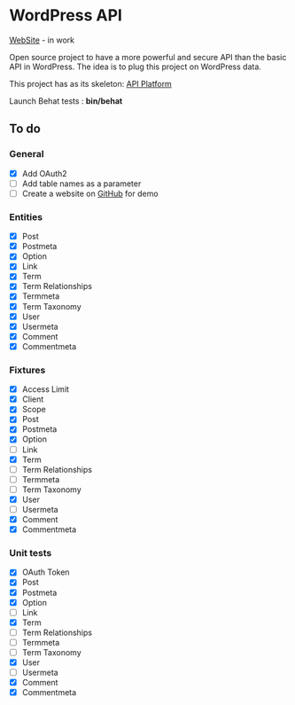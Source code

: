 WordPress API
=============

[WebSite](https://gmulti.github.io/wordpress-api/) - in work

Open source project to have a more powerful and secure API than the basic API in WordPress.
The idea is to plug this project on WordPress data.

This project has as its skeleton: [API Platform](https://api-platform.com/)

Launch Behat tests : **bin/behat**

## To do

### General
- [x] Add OAuth2
- [ ] Add table names as a parameter
- [ ] Create a website on [GitHub](https://pages.github.com/) for demo

### Entities
- [x] Post
- [x] Postmeta
- [x] Option
- [x] Link
- [x] Term
- [x] Term Relationships
- [x] Termmeta
- [x] Term Taxonomy
- [x] User
- [x] Usermeta
- [x] Comment
- [x] Commentmeta

### Fixtures 

- [x] Access Limit
- [x] Client
- [x] Scope
- [x] Post
- [x] Postmeta
- [x] Option
- [ ] Link
- [x] Term
- [ ] Term Relationships
- [ ] Termmeta
- [ ] Term Taxonomy
- [x] User
- [ ] Usermeta
- [x] Comment
- [x] Commentmeta

### Unit tests

- [x] OAuth Token
- [x] Post
- [x] Postmeta
- [x] Option
- [ ] Link
- [x] Term
- [ ] Term Relationships
- [ ] Termmeta
- [ ] Term Taxonomy
- [x] User
- [ ] Usermeta
- [x] Comment
- [x] Commentmeta